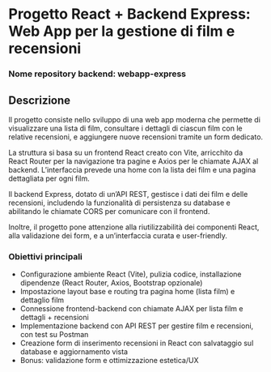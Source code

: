 # Progetto React + Backend Express: Web App per la gestione di film e recensioni

### Nome repository backend: webapp-express

## Descrizione 

Il progetto consiste nello sviluppo di una web app moderna che permette di visualizzare una lista di film, consultare i dettagli di ciascun film con le relative recensioni, e aggiungere nuove recensioni tramite un form dedicato.

La struttura si basa su un frontend React creato con Vite, arricchito da React Router per la navigazione tra pagine e Axios per le chiamate AJAX al backend. L’interfaccia prevede una home con la lista dei film e una pagina dettagliata per ogni film.

Il backend Express, dotato di un’API REST, gestisce i dati dei film e delle recensioni, includendo la funzionalità di persistenza su database e abilitando le chiamate CORS per comunicare con il frontend.

Inoltre, il progetto pone attenzione alla riutilizzabilità dei componenti React, alla validazione dei form, e a un’interfaccia curata e user-friendly.

### Obiettivi principali

- Configurazione ambiente React (Vite), pulizia codice, installazione dipendenze (React Router, Axios, Bootstrap opzionale)
- Impostazione layout base e routing tra pagina home (lista film) e dettaglio film
- Connessione frontend-backend con chiamate AJAX per lista film e dettagli + recensioni
- Implementazione backend con API REST per gestire film e recensioni, con test su Postman
- Creazione form di inserimento recensioni in React con salvataggio sul database e aggiornamento vista
- Bonus: validazione form e ottimizzazione estetica/UX
